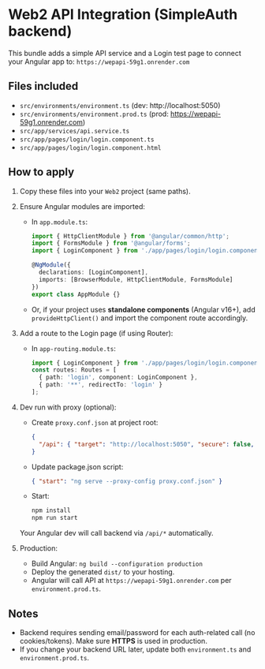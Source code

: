 # Web2 API Integration (SimpleAuth backend)

This bundle adds a simple API service and a Login test page to connect your Angular app to:
`https://wepapi-59g1.onrender.com`

## Files included
- `src/environments/environment.ts` (dev: http://localhost:5050)
- `src/environments/environment.prod.ts` (prod: https://wepapi-59g1.onrender.com)
- `src/app/services/api.service.ts`
- `src/app/pages/login/login.component.ts`
- `src/app/pages/login/login.component.html`

## How to apply
1. Copy these files into your `Web2` project (same paths).
2. Ensure Angular modules are imported:
   - In `app.module.ts`:
     ```ts
     import { HttpClientModule } from '@angular/common/http';
     import { FormsModule } from '@angular/forms';
     import { LoginComponent } from './app/pages/login/login.component'; // adjust relative path
     
     @NgModule({
       declarations: [LoginComponent],
       imports: [BrowserModule, HttpClientModule, FormsModule]
     })
     export class AppModule {}
     ```
   - Or, if your project uses **standalone components** (Angular v16+), add `provideHttpClient()` and import the component route accordingly.

3. Add a route to the Login page (if using Router):
   - In `app-routing.module.ts`:
     ```ts
     import { LoginComponent } from './app/pages/login/login.component';
     const routes: Routes = [
       { path: 'login', component: LoginComponent },
       { path: '**', redirectTo: 'login' }
     ];
     ```

4. Dev run with proxy (optional):
   - Create `proxy.conf.json` at project root:
     ```json
     {
       "/api": { "target": "http://localhost:5050", "secure": false, "changeOrigin": true }
     }
     ```
   - Update package.json script:
     ```json
     { "start": "ng serve --proxy-config proxy.conf.json" }
     ```
   - Start:
     ```bash
     npm install
     npm run start
     ```
   Your Angular dev will call backend via `/api/*` automatically.

5. Production:
   - Build Angular: `ng build --configuration production`
   - Deploy the generated `dist/` to your hosting.
   - Angular will call API at `https://wepapi-59g1.onrender.com` per `environment.prod.ts`.

## Notes
- Backend requires sending email/password for each auth-related call (no cookies/tokens). Make sure **HTTPS** is used in production.
- If you change your backend URL later, update both `environment.ts` and `environment.prod.ts`.

